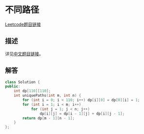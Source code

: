 # 不同路径

[Leetcode题目链接](https://leetcode.com/problems/unique-paths/description/)

## 描述

详见[中文题目链接](https://leetcode.cn/problems/unique-paths/)。

## 解答

```C++
class Solution {
public:
    int dp[110][110];
    int uniquePaths(int m, int n) {
        for (int i = 0; i < 110; i++) dp[i][0] = dp[0][i] = 1;
        for (int i = 1; i < m; i++) 
            for (int j = 1; j < n; j++)
                dp[i][j] = dp[i - 1][j] + dp[i][j - 1];
        return dp[m - 1][n - 1];
    }
};
```
